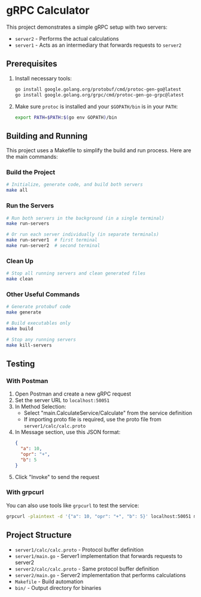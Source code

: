 # gRPC Calculator

This project demonstrates a simple gRPC setup with two servers:
- `server2` - Performs the actual calculations
- `server1` - Acts as an intermediary that forwards requests to `server2`

## Prerequisites

1. Install necessary tools:
   ```bash
   go install google.golang.org/protobuf/cmd/protoc-gen-go@latest
   go install google.golang.org/grpc/cmd/protoc-gen-go-grpc@latest
   ```

2. Make sure `protoc` is installed and your `$GOPATH/bin` is in your `PATH`:
   ```bash
   export PATH=$PATH:$(go env GOPATH)/bin
   ```

## Building and Running

This project uses a Makefile to simplify the build and run process. Here are the main commands:

### Build the Project

```bash
# Initialize, generate code, and build both servers
make all
```

### Run the Servers

```bash
# Run both servers in the background (in a single terminal)
make run-servers

# Or run each server individually (in separate terminals)
make run-server1  # first terminal
make run-server2  # second terminal
```

### Clean Up

```bash
# Stop all running servers and clean generated files
make clean
```

### Other Useful Commands

```bash
# Generate protobuf code
make generate

# Build executables only
make build

# Stop any running servers
make kill-servers
```

## Testing

### With Postman

1. Open Postman and create a new gRPC request
2. Set the server URL to `localhost:50051`
3. In Method Selection:
   - Select "main.CalculateService/Calculate" from the service definition
   - If importing proto file is required, use the proto file from `server1/calc/calc.proto`
4. In Message section, use this JSON format:
   ```json
   {
     "a": 10,
     "opr": "+",
     "b": 5
   }
   ```
5. Click "Invoke" to send the request

### With grpcurl

You can also use tools like `grpcurl` to test the service:
```bash
grpcurl -plaintext -d '{"a": 10, "opr": "+", "b": 5}' localhost:50051 main.CalculateService/Calculate
```

## Project Structure

- `server1/calc/calc.proto` - Protocol buffer definition
- `server1/main.go` - Server1 implementation that forwards requests to server2
- `server2/calc/calc.proto` - Same protocol buffer definition
- `server2/main.go` - Server2 implementation that performs calculations
- `Makefile` - Build automation
- `bin/` - Output directory for binaries 